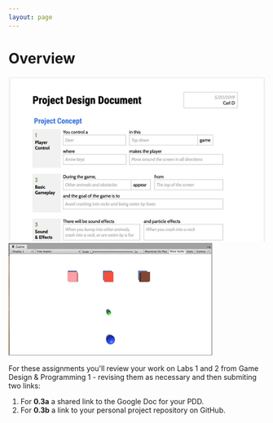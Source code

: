 ```yaml
---
layout: page
---
```


# Overview

<img class="overview-image" src="assets/images/lab-1-banner.png">
<br>
<img class="overview-image" src="assets/images/lab-2-banner.png">

For these assignments you'll review your work on Labs 1 and 2 from Game Design & Programming 1 - revising them as necessary and then submiting two links:

1. For **0.3a** a shared link to the Google Doc for your PDD.
1. For **0.3b** a link to your personal project repository on GitHub.

<!-- Pull in repostitory-scope variables from _data/page.yml -->
